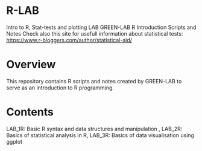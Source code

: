 # R-LAB
Intro to R, Stat-tests and plotting LAB 
GREEN-LAB R Introduction Scripts and Notes
Check also this site for usefull information about statistical tests: https://www.r-bloggers.com/author/statistical-aid/
# Overview
This repository contains R scripts and notes created by GREEN-LAB to serve as an introduction to R programming. 
# Contents
LAB_1R: Basic R syntax and data structures and manipulation ,
LAB_2R: Basics of statistical analysis in R,
LAB_3R: Basics of data visualisation using ggplot 

